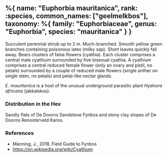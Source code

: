 %{
    name: "Euphorbia mauritanica",
    rank: :species,
    common_names: ["geelmelkbos"],
    taxonomy: %{
        family: "Euphorbiaceae",
        genus: "Euphorbia",
        species: "mauritanica"
    }
}
---

Succulent perennial shrub up to 2 m. Much-branched. Smooth yellow green branches containing poisonous latex (milky sap). Short leaves quickly fall away. Bears clusters of false
flowers (cyathia). Each cluster comprises a central male cyathium surrounded by five bisexual cyathia. A cyathium comprises a central reduced female flower (only an ovary and pistil, no petals) surrounded by a couple of reduced male flowers (single anther on single stem, no petals) and petal-like nectar glands.

<!-- read more -->

*E. mauritanica* is a host of the unusual underground parasitic plant *Hydnora africana* (jakkalskos).

### Distribution in the Hex

Sandly flats of De Doorns Sandstone Fynbos and stony clay slopes of De Doorns Renosterveld Karoo.

### References

* Manning, J., 2018. Field Guide to Fynbos
* https://en.wikipedia.org/wiki/Cyathium